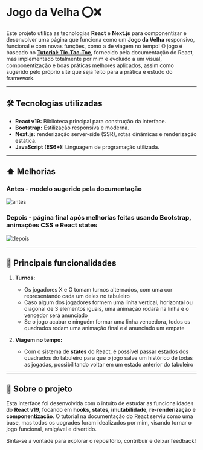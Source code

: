 # Jogo da Velha ⭕❌

Este projeto utiliza as tecnologias **React** e **Next.js** para componentizar e desenvolver uma página que funciona como um **Jogo da Velha** responsivo, funcional e com novas funções, como a de viagem no tempo! O jogo é baseado no **[Tutorial: Tic-Tac-Toe](https://react.dev/learn/tutorial-tic-tac-toe)**, fornecido pela documentação do React, mas implementado totalmente por mim e evoluído a um visual, componentização e boas práticas melhores aplicados, assim como sugerido pelo próprio site que seja feito para a prática e estudo do framework.

---

## 🛠️ Tecnologias utilizadas

- **React v19:** Biblioteca principal para construção da interface.
- **Bootstrap:** Estilização responsiva e moderna.
- **Next.js:**  renderização server-side (SSR), rotas dinâmicas e renderização estática.
- **JavaScript (ES6+):** Linguagem de programação utilizada.

---

## ⬆️ Melhorias

### Antes - modelo sugerido pela documentação
  ![antes](https://github.com/user-attachments/assets/fe6e66c4-53ba-4238-8cc0-c057a73d555a)
  
### Depois - página final após melhorias feitas usando Bootstrap, animações CSS e React states
  ![depois](https://github.com/user-attachments/assets/7eb85d03-58e6-40fb-992a-96f0bbc099f1)
  
---

## 🚀 Principais funcionalidades

1. **Turnos:**
   - Os jogadores X e O tomam turnos alternados, com uma cor representando cada um deles no tabuleiro
   - Caso algum dos jogadores formem uma linha vertical, horizontal ou diagonal de 3 elementos iguais, uma animação rodará na linha e o vencedor será anunciado
   - Se o jogo acabar e ninguém formar uma linha vencedora, todos os quadrados rodam uma animação final e é anunciado um empate

2. **Viagem no tempo:**
   - Com o sistema de **states** do React, é possível passar estados dos quadrados do tabuleiro para que o jogo salve um histórico de todas as jogadas, possibilitando voltar em um estado anterior do tabuleiro

---

## 📝 Sobre o projeto

Esta interface foi desenvolvida com o intuito de estudar as funcionalidades do **React v19**, focando em **hooks**, **states**, **imutabilidade**, **re-renderização** e **componentização**. O tutorial na documentação do React serviu como uma base, mas todos os upgrades foram idealizados por mim, visando tornar o jogo funcional, amigável e divertido.

Sinta-se à vontade para explorar o repositório, contribuir e deixar feedback! 
